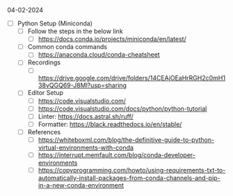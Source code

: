 04-02-2024
- [ ] Python Setup (Miniconda)
    - [ ] Follow the steps in the below link 
        - [ ] https://docs.conda.io/projects/miniconda/en/latest/
    - [ ] Common conda commands
        - [ ] https://anaconda.cloud/conda-cheatsheet
    - [ ] Recordings
        - [ ] https://drive.google.com/drive/folders/14CEAjOEaHrRGH2c0mH138vQGQ69-J8Ml?usp=sharing
    - [ ] Editor Setup
        - [ ] https://code.visualstudio.com/
        - [ ] https://code.visualstudio.com/docs/python/python-tutorial
        - [ ] Linter: https://docs.astral.sh/ruff/
        - [ ] Formatter: https://black.readthedocs.io/en/stable/ 
    - [ ] References
        - [ ] https://whiteboxml.com/blog/the-definitive-guide-to-python-virtual-environments-with-conda
        - [ ] https://interrupt.memfault.com/blog/conda-developer-environments
        - [ ] https://copyprogramming.com/howto/using-requirements-txt-to-automatically-install-packages-from-conda-channels-and-pip-in-a-new-conda-environment 
